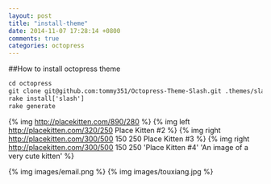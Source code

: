 ```yaml
---
layout: post
title: "install-theme"
date: 2014-11-07 17:28:14 +0800
comments: true
categories: octopress
---
```


##How to install octopress theme

```html octopress
cd octopress
git clone git@github.com:tommy351/Octopress-Theme-Slash.git .themes/slash
rake install['slash']
rake generate
```

{% img http://placekitten.com/890/280 %}
{% img left http://placekitten.com/320/250 Place Kitten #2 %}
{% img right http://placekitten.com/300/500 150 250 Place Kitten #3 %}
{% img right http://placekitten.com/300/500 150 250 'Place Kitten #4' 'An image of a very cute kitten' %}

{% img images/email.png %}
{% img images/touxiang.jpg %}
